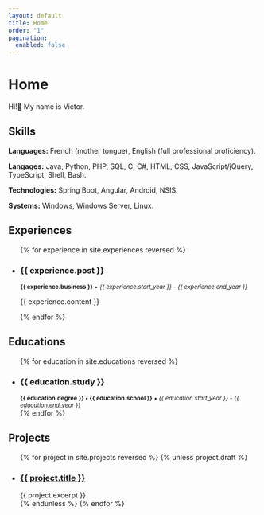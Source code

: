 ```yaml
---
layout: default
title: Home
order: "1"
pagination:
  enabled: false
---
```


# Home

Hi!👋️ My name is Victor.

## Skills

<div class="m-skill">
  <p><b>Languages:</b> French (mother tongue), English (full professional proficiency).</p>
  <p><b>Langages:</b> Java, Python, PHP, SQL, C, C#, HTML, CSS, JavaScript/jQuery, TypeScript, Shell, Bash.</p>
  <p><b>Technologies:</b> Spring Boot, Angular, Android, NSIS.</p>
  <p><b>Systems:</b> Windows, Windows Server, Linux.</p>
</div>

## Experiences

<ul class="experiences finished">
{% for experience in site.experiences reversed %}
    <li class="experience">
        <h3>{{ experience.post }}</h3>
        <small><b>{{ experience.business }}</b> • <i>{{ experience.start_year }} - {{ experience.end_year }}</i></small>
        <p>{{ experience.content }}</p>
    </li>
{% endfor %}
</ul>

## Educations

<ul class="educations finished">
{% for education in site.educations reversed %}
    <li class="education">
        <h3>{{ education.study }}</h3>
        <small><b>{{ education.degree }} • {{ education.school }}</b> • <i>{{ education.start_year }} - {{ education.end_year }}</i></small>
    </li>
{% endfor %}
</ul>

## Projects

<ul class="projects finished">
{% for project in site.projects reversed %}
    {% unless project.draft %}
        <li class="project">
            <h3><a class="name" href="{{ project.url | relative_url }}">
               {{ project.title }}
            </a></h3>
            {{ project.excerpt }}
        </li>
    {% endunless %}
{% endfor %}
</ul>
